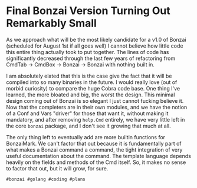 # Final Bonzai Version Turning Out Remarkably Small

As we approach what will be the most likely candidate for a v1.0 of
Bonzai (scheduled for August 1st if all goes well) I cannot believe how
little code this entire thing actually took to put together. The lines
of code has significantly decreased through the last few years of
refactoring from CmdTab -> CmdBox -> Bonzai -> Bonzai with nothing built
in.

I am absolutely elated that this is the case give the fact that it
will be compiled into so many binaries in the future. I would really
love (out of morbid curiosity) to compare the huge Cobra code base. One
thing I've learned, the more bloated and big, the worst the design. This
minimal design coming out of Bonzai is so elegant I just cannot fucking
believe it. Now that the completers are in their own modules, and we
have the notion of a Conf and Vars "driver" for those that want it,
without making it mandatory, and after removing `help.Cmd` entirely, we
have very little left in the core `bonzai` package, and I don't see it
growing that much at all.

The only thing left to eventually add are more builtin functions for
BonzaiMark. We can't factor that out because it is fundamentally
part of what makes a Bonzai command a command, the tight integration of
very useful documentation about the command. The template language
depends heavily on the fields and methods of the Cmd itself. So, it
makes no sense to factor that out, but it will grow, for sure.

    #bonzai #golang #coding #plans
